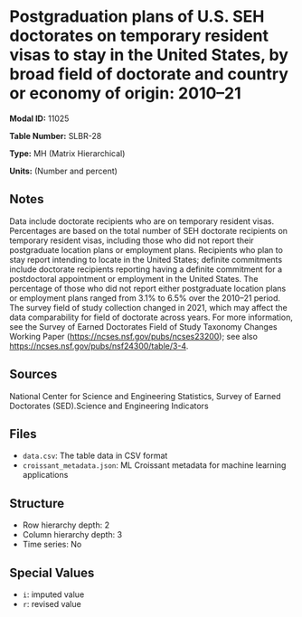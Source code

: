 # Postgraduation plans of U.S. SEH doctorates on temporary resident visas to stay in the United States, by broad field of doctorate and country or economy of origin: 2010–21

**Modal ID:** 11025

**Table Number:** SLBR-28

**Type:** MH (Matrix Hierarchical)

**Units:** (Number and percent)

## Notes

Data include doctorate recipients who are on temporary resident visas. Percentages are based on the total number of SEH doctorate recipients on temporary resident visas, including those who did not report their postgraduate location plans or employment plans. Recipients who plan to stay report intending to locate in the United States; definite commitments include doctorate recipients reporting having a definite commitment for a postdoctoral appointment or employment in the United States. The percentage of those who did not report either postgraduate location plans or employment plans ranged from 3.1% to 6.5% over the 2010–21 period. The survey field of study collection changed in 2021, which may affect the data comparability for field of doctorate across years. For more information, see the Survey of Earned Doctorates Field of Study Taxonomy Changes Working Paper (https://ncses.nsf.gov/pubs/ncses23200); see also https://ncses.nsf.gov/pubs/nsf24300/table/3-4.

## Sources

National Center for Science and Engineering Statistics, Survey of Earned Doctorates (SED).Science and Engineering Indicators

## Files

- `data.csv`: The table data in CSV format
- `croissant_metadata.json`: ML Croissant metadata for machine learning applications

## Structure

- Row hierarchy depth: 2
- Column hierarchy depth: 3
- Time series: No

## Special Values

- `i`: imputed value
- `r`: revised value
